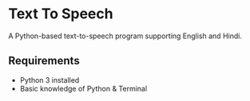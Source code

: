# Text To Speech

A Python-based text-to-speech program supporting English and Hindi.

## Requirements
- Python 3 installed
- Basic knowledge of Python & Terminal

